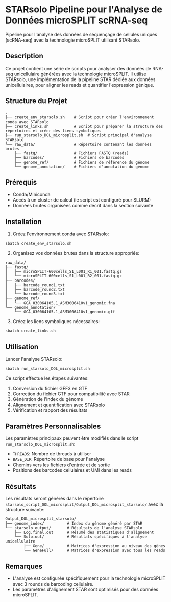 # STARsolo Pipeline pour l'Analyse de Données microSPLIT scRNA-seq

Pipeline pour l'analyse des données de séquençage de cellules uniques (scRNA-seq) avec la technologie microSPLIT utilisant STARsolo.

## Description

Ce projet contient une série de scripts pour analyser des données de RNA-seq unicellulaire générées avec la technologie microSPLIT. Il utilise STARsolo, une implémentation de la pipeline STAR dédiée aux données unicellulaires, pour aligner les reads et quantifier l'expression génique.

## Structure du Projet

```
.
├── create_env_starsolo.sh    # Script pour créer l'environnement conda avec STARsolo
├── create_links.sh           # Script pour préparer la structure des répertoires et créer des liens symboliques
├── run_starsolo_DOL_microsplit.sh  # Script principal d'analyse STARsolo
└── raw_data/                 # Répertoire contenant les données brutes
    ├── fastq/                # Fichiers FASTQ (reads)
    ├── barcodes/             # Fichiers de barcodes
    ├── genome_ref/           # Fichiers de référence du génome
    └── genome_annotation/    # Fichiers d'annotation du génome
```

## Prérequis

- Conda/Miniconda
- Accès à un cluster de calcul (le script est configuré pour SLURM)
- Données brutes organisées comme décrit dans la section suivante

## Installation

1. Créez l'environnement conda avec STARsolo:

```bash
sbatch create_env_starsolo.sh
```

2. Organisez vos données brutes dans la structure appropriée:

```
raw_data/
├── fastq/
│   ├── microSPLIT-600cells_S1_L001_R1_001.fastq.gz
│   └── microSPLIT-600cells_S1_L001_R2_001.fastq.gz
├── barcodes/
│   ├── barcode_round1.txt
│   ├── barcode_round2.txt
│   └── barcode_round3.txt
├── genome_ref/
│   └── GCA_030064105.1_ASM3006410v1_genomic.fna
└── genome_annotation/
    └── GCA_030064105.1_ASM3006410v1_genomic.gff
```

3. Créez les liens symboliques nécessaires:

```bash
sbatch create_links.sh
```

## Utilisation

Lancer l'analyse STARsolo:

```bash
sbatch run_starsolo_DOL_microsplit.sh
```

Ce script effectue les étapes suivantes:
1. Conversion du fichier GFF3 en GTF
2. Correction du fichier GTF pour compatibilité avec STAR
3. Génération de l'index du génome
4. Alignement et quantification avec STARsolo
5. Vérification et rapport des résultats

## Paramètres Personnalisables

Les paramètres principaux peuvent être modifiés dans le script `run_starsolo_DOL_microsplit.sh`:

- `THREADS`: Nombre de threads à utiliser
- `BASE_DIR`: Répertoire de base pour l'analyse
- Chemins vers les fichiers d'entrée et de sortie
- Positions des barcodes cellulaires et UMI dans les reads

## Résultats

Les résultats seront générés dans le répertoire `starsolo_script_DOL_microsplit/Output_DOL_microsplit_starsolo/` avec la structure suivante:

```
Output_DOL_microsplit_starsolo/
├── genome_index/          # Index du génome généré par STAR
└── starsolo_output/       # Résultats de l'analyse STARsolo
    ├── Log.final.out      # Résumé des statistiques d'alignement
    └── Solo.out/          # Résultats spécifiques à l'analyse unicellulaire
        ├── Gene/          # Matrices d'expression au niveau des gènes
        └── GeneFull/      # Matrices d'expression avec tous les reads
```

## Remarques

- L'analyse est configurée spécifiquement pour la technologie microSPLIT avec 3 rounds de barcoding cellulaire.
- Les paramètres d'alignement STAR sont optimisés pour des données microSPLIT. 